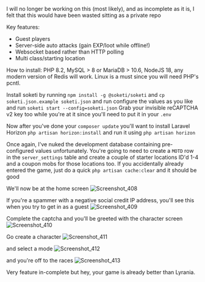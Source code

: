 I will no longer be working on this (most likely), and as incomplete as it is, I felt that this would have been wasted sitting as a private repo

Key features:
- Guest players
- Server-side auto attacks (gain EXP/loot while offline!)
- Websocket based rather than HTTP polling
- Multi class/starting location

How to install:
PHP 8.2, MySQL > 8 or MariaDB > 10.6, NodeJS 18, any modern version of Redis will work. Linux is a must since you will need PHP's pcntl.

Install soketi by running `npm install -g @soketi/soketi` and `cp soketi.json.example soketi.json` and run configure the values as you like and run `soketi start --config=soketi.json`
Grab your invisible reCAPTCHA v2 key too while you're at it since you'll need to put it in your `.env`

Now after you've done your `composer update` you'll want to install Laravel Horizon `php artisan horizon:install` and run it using `php artisan horizon`

Once again, I've nuked the development database containing pre-configured values unfortunately. 
You're going to need to create a `MOTD` row in the `server_settings` table and create a couple of starter locations ID'd 1-4 and a coupon mobs for those locations too. If you accidentally already entered the game, just do a quick `php artisan cache:clear` and it should be good

We'll now be at the home screen
![Screenshot_408](https://github.com/timyc/Magic-Barrage-PBBG/assets/29265905/c57653e5-534c-4964-b1a8-1f9ac7cafb55)

If you're a spammer with a negative social credit IP address, you'll see this when you try to get in as a guest
![Screenshot_409](https://github.com/timyc/Magic-Barrage-PBBG/assets/29265905/df68cfde-9a25-479e-b6b4-d4f60ddf056d)

Complete the captcha and you'll be greeted with the character screen
![Screenshot_410](https://github.com/timyc/Magic-Barrage-PBBG/assets/29265905/fcb62c94-4707-41af-ad05-4471917302a5)

Go create a character
![Screenshot_411](https://github.com/timyc/Magic-Barrage-PBBG/assets/29265905/14c9eb78-2989-455d-a448-87a478a57519)

and select a mode
![Screenshot_412](https://github.com/timyc/Magic-Barrage-PBBG/assets/29265905/98fb1636-632d-40d3-8358-e31fc3256ab5)

and you're off to the races
![Screenshot_413](https://github.com/timyc/Magic-Barrage-PBBG/assets/29265905/4cfb7bf3-a0c9-4ba7-b680-e14bc03834ac)

Very feature in-complete but hey, your game is already better than Lyrania.
